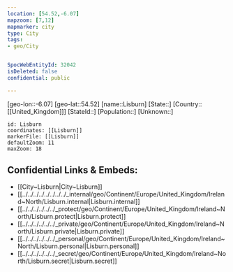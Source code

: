 ```yaml
---
location: [54.52,-6.07]
mapzoom: [7,12] 
mapmarker: city 
type: City
tags:
- geo/City


SpocWebEntityId: 32042
isDeleted: false
confidential: public

---
```

[geo-lon::-6.07]
[geo-lat::54.52]
[name::Lisburn]
[State::]
[Country::[[United_Kingdom]]]
[StateId::]
[Population::]
[Unknown::]


```leaflet
id: Lisburn
coordinates: [[Lisburn]]
markerFile: [[Lisburn]]
defaultZoom: 11 
maxZoom: 18
```


## Confidential Links & Embeds: 
- [[City~Lisburn|City~Lisburn]] 
- [[../../../../../../../../_internal/geo/Continent/Europe/United_Kingdom/Ireland~North/Lisburn.internal|Lisburn.internal]] 
- [[../../../../../../_protect/geo/Continent/Europe/United_Kingdom/Ireland~North/Lisburn.protect|Lisburn.protect]] 
- [[../../../../../../_private/geo/Continent/Europe/United_Kingdom/Ireland~North/Lisburn.private|Lisburn.private]] 
- [[../../../../../../_personal/geo/Continent/Europe/United_Kingdom/Ireland~North/Lisburn.personal|Lisburn.personal]] 
- [[../../../../../../_secret/geo/Continent/Europe/United_Kingdom/Ireland~North/Lisburn.secret|Lisburn.secret]] 
